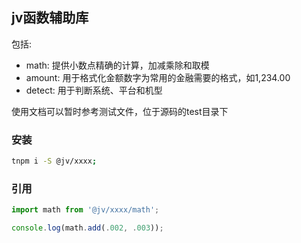 ## jv函数辅助库

包括:

+ math: 提供小数点精确的计算，加减乘除和取模
+ amount: 用于格式化金额数字为常用的金融需要的格式，如1,234.00
+ detect: 用于判断系统、平台和机型

使用文档可以暂时参考测试文件，位于源码的test目录下

### 安装

```bash
tnpm i -S @jv/xxxx;
```

### 引用

```javascript
import math from '@jv/xxxx/math';

console.log(math.add(.002, .003));
```
